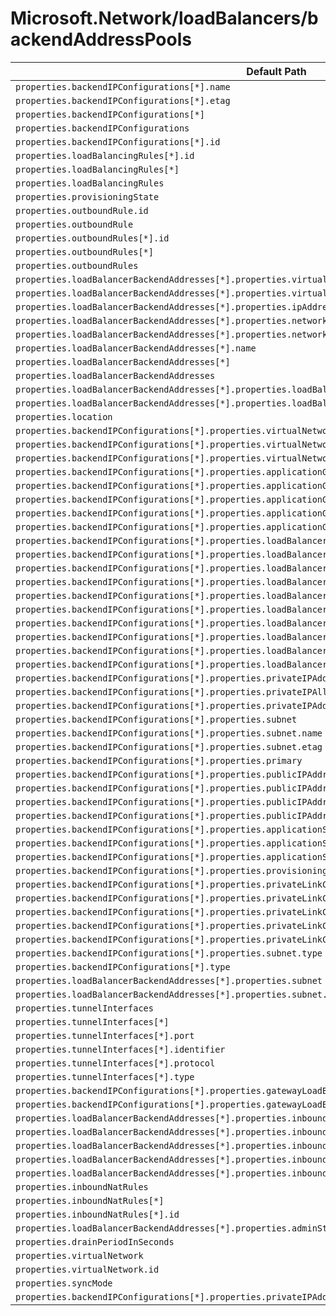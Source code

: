 # Microsoft.Network/loadBalancers/backendAddressPools

| Default Path | Alias |
|---|---|
| `properties.backendIPConfigurations[*].name` | `Microsoft.Network/loadBalancers/backendAddressPools/backendIPConfigurations[*].name` |
| `properties.backendIPConfigurations[*].etag` | `Microsoft.Network/loadBalancers/backendAddressPools/backendIPConfigurations[*].etag` |
| `properties.backendIPConfigurations[*]` | `Microsoft.Network/loadBalancers/backendAddressPools/backendIPConfigurations[*]` |
| `properties.backendIPConfigurations` | `Microsoft.Network/loadBalancers/backendAddressPools/backendIPConfigurations` |
| `properties.backendIPConfigurations[*].id` | `Microsoft.Network/loadBalancers/backendAddressPools/backendIPConfigurations[*].id` |
| `properties.loadBalancingRules[*].id` | `Microsoft.Network/loadBalancers/backendAddressPools/loadBalancingRules[*].id` |
| `properties.loadBalancingRules[*]` | `Microsoft.Network/loadBalancers/backendAddressPools/loadBalancingRules[*]` |
| `properties.loadBalancingRules` | `Microsoft.Network/loadBalancers/backendAddressPools/loadBalancingRules` |
| `properties.provisioningState` | `Microsoft.Network/loadBalancers/backendAddressPools/provisioningState` |
| `properties.outboundRule.id` | `Microsoft.Network/loadBalancers/backendAddressPools/outboundRule.id` |
| `properties.outboundRule` | `Microsoft.Network/loadBalancers/backendAddressPools/outboundRule` |
| `properties.outboundRules[*].id` | `Microsoft.Network/loadBalancers/backendAddressPools/outboundRules[*].id` |
| `properties.outboundRules[*]` | `Microsoft.Network/loadBalancers/backendAddressPools/outboundRules[*]` |
| `properties.outboundRules` | `Microsoft.Network/loadBalancers/backendAddressPools/outboundRules` |
| `properties.loadBalancerBackendAddresses[*].properties.virtualNetwork.id` | `Microsoft.Network/loadBalancers/backendAddressPools/loadBalancerBackendAddresses[*].virtualNetwork.id` |
| `properties.loadBalancerBackendAddresses[*].properties.virtualNetwork` | `Microsoft.Network/loadBalancers/backendAddressPools/loadBalancerBackendAddresses[*].virtualNetwork` |
| `properties.loadBalancerBackendAddresses[*].properties.ipAddress` | `Microsoft.Network/loadBalancers/backendAddressPools/loadBalancerBackendAddresses[*].ipAddress` |
| `properties.loadBalancerBackendAddresses[*].properties.networkInterfaceIPConfiguration.id` | `Microsoft.Network/loadBalancers/backendAddressPools/loadBalancerBackendAddresses[*].networkInterfaceIPConfiguration.id` |
| `properties.loadBalancerBackendAddresses[*].properties.networkInterfaceIPConfiguration` | `Microsoft.Network/loadBalancers/backendAddressPools/loadBalancerBackendAddresses[*].networkInterfaceIPConfiguration` |
| `properties.loadBalancerBackendAddresses[*].name` | `Microsoft.Network/loadBalancers/backendAddressPools/loadBalancerBackendAddresses[*].name` |
| `properties.loadBalancerBackendAddresses[*]` | `Microsoft.Network/loadBalancers/backendAddressPools/loadBalancerBackendAddresses[*]` |
| `properties.loadBalancerBackendAddresses` | `Microsoft.Network/loadBalancers/backendAddressPools/loadBalancerBackendAddresses` |
| `properties.loadBalancerBackendAddresses[*].properties.loadBalancerFrontendIPConfiguration` | `Microsoft.Network/loadBalancers/backendAddressPools/loadBalancerBackendAddresses[*].loadBalancerFrontendIPConfiguration` |
| `properties.loadBalancerBackendAddresses[*].properties.loadBalancerFrontendIPConfiguration.id` | `Microsoft.Network/loadBalancers/backendAddressPools/loadBalancerBackendAddresses[*].loadBalancerFrontendIPConfiguration.id` |
| `properties.location` | `Microsoft.Network/loadBalancers/backendAddressPools/location` |
| `properties.backendIPConfigurations[*].properties.virtualNetworkTaps` | `Microsoft.Network/loadBalancers/backendAddressPools/backendIPConfigurations[*].virtualNetworkTaps` |
| `properties.backendIPConfigurations[*].properties.virtualNetworkTaps[*]` | `Microsoft.Network/loadBalancers/backendAddressPools/backendIPConfigurations[*].virtualNetworkTaps[*]` |
| `properties.backendIPConfigurations[*].properties.virtualNetworkTaps[*].etag` | `Microsoft.Network/loadBalancers/backendAddressPools/backendIPConfigurations[*].virtualNetworkTaps[*].etag` |
| `properties.backendIPConfigurations[*].properties.applicationGatewayBackendAddressPools` | `Microsoft.Network/loadBalancers/backendAddressPools/backendIPConfigurations[*].applicationGatewayBackendAddressPools` |
| `properties.backendIPConfigurations[*].properties.applicationGatewayBackendAddressPools[*]` | `Microsoft.Network/loadBalancers/backendAddressPools/backendIPConfigurations[*].applicationGatewayBackendAddressPools[*]` |
| `properties.backendIPConfigurations[*].properties.applicationGatewayBackendAddressPools[*].name` | `Microsoft.Network/loadBalancers/backendAddressPools/backendIPConfigurations[*].applicationGatewayBackendAddressPools[*].name` |
| `properties.backendIPConfigurations[*].properties.applicationGatewayBackendAddressPools[*].etag` | `Microsoft.Network/loadBalancers/backendAddressPools/backendIPConfigurations[*].applicationGatewayBackendAddressPools[*].etag` |
| `properties.backendIPConfigurations[*].properties.applicationGatewayBackendAddressPools[*].type` | `Microsoft.Network/loadBalancers/backendAddressPools/backendIPConfigurations[*].applicationGatewayBackendAddressPools[*].type` |
| `properties.backendIPConfigurations[*].properties.loadBalancerBackendAddressPools` | `Microsoft.Network/loadBalancers/backendAddressPools/backendIPConfigurations[*].loadBalancerBackendAddressPools` |
| `properties.backendIPConfigurations[*].properties.loadBalancerBackendAddressPools[*]` | `Microsoft.Network/loadBalancers/backendAddressPools/backendIPConfigurations[*].loadBalancerBackendAddressPools[*]` |
| `properties.backendIPConfigurations[*].properties.loadBalancerBackendAddressPools[*].name` | `Microsoft.Network/loadBalancers/backendAddressPools/backendIPConfigurations[*].loadBalancerBackendAddressPools[*].name` |
| `properties.backendIPConfigurations[*].properties.loadBalancerBackendAddressPools[*].etag` | `Microsoft.Network/loadBalancers/backendAddressPools/backendIPConfigurations[*].loadBalancerBackendAddressPools[*].etag` |
| `properties.backendIPConfigurations[*].properties.loadBalancerBackendAddressPools[*].type` | `Microsoft.Network/loadBalancers/backendAddressPools/backendIPConfigurations[*].loadBalancerBackendAddressPools[*].type` |
| `properties.backendIPConfigurations[*].properties.loadBalancerInboundNatRules` | `Microsoft.Network/loadBalancers/backendAddressPools/backendIPConfigurations[*].loadBalancerInboundNatRules` |
| `properties.backendIPConfigurations[*].properties.loadBalancerInboundNatRules[*]` | `Microsoft.Network/loadBalancers/backendAddressPools/backendIPConfigurations[*].loadBalancerInboundNatRules[*]` |
| `properties.backendIPConfigurations[*].properties.loadBalancerInboundNatRules[*].name` | `Microsoft.Network/loadBalancers/backendAddressPools/backendIPConfigurations[*].loadBalancerInboundNatRules[*].name` |
| `properties.backendIPConfigurations[*].properties.loadBalancerInboundNatRules[*].etag` | `Microsoft.Network/loadBalancers/backendAddressPools/backendIPConfigurations[*].loadBalancerInboundNatRules[*].etag` |
| `properties.backendIPConfigurations[*].properties.loadBalancerInboundNatRules[*].type` | `Microsoft.Network/loadBalancers/backendAddressPools/backendIPConfigurations[*].loadBalancerInboundNatRules[*].type` |
| `properties.backendIPConfigurations[*].properties.privateIPAddress` | `Microsoft.Network/loadBalancers/backendAddressPools/backendIPConfigurations[*].privateIPAddress` |
| `properties.backendIPConfigurations[*].properties.privateIPAllocationMethod` | `Microsoft.Network/loadBalancers/backendAddressPools/backendIPConfigurations[*].privateIPAllocationMethod` |
| `properties.backendIPConfigurations[*].properties.privateIPAddressVersion` | `Microsoft.Network/loadBalancers/backendAddressPools/backendIPConfigurations[*].privateIPAddressVersion` |
| `properties.backendIPConfigurations[*].properties.subnet` | `Microsoft.Network/loadBalancers/backendAddressPools/backendIPConfigurations[*].subnet` |
| `properties.backendIPConfigurations[*].properties.subnet.name` | `Microsoft.Network/loadBalancers/backendAddressPools/backendIPConfigurations[*].subnet.name` |
| `properties.backendIPConfigurations[*].properties.subnet.etag` | `Microsoft.Network/loadBalancers/backendAddressPools/backendIPConfigurations[*].subnet.etag` |
| `properties.backendIPConfigurations[*].properties.primary` | `Microsoft.Network/loadBalancers/backendAddressPools/backendIPConfigurations[*].primary` |
| `properties.backendIPConfigurations[*].properties.publicIPAddress` | `Microsoft.Network/loadBalancers/backendAddressPools/backendIPConfigurations[*].publicIPAddress` |
| `properties.backendIPConfigurations[*].properties.publicIPAddress.etag` | `Microsoft.Network/loadBalancers/backendAddressPools/backendIPConfigurations[*].publicIPAddress.etag` |
| `properties.backendIPConfigurations[*].properties.publicIPAddress.zones` | `Microsoft.Network/loadBalancers/backendAddressPools/backendIPConfigurations[*].publicIPAddress.zones` |
| `properties.backendIPConfigurations[*].properties.publicIPAddress.zones[*]` | `Microsoft.Network/loadBalancers/backendAddressPools/backendIPConfigurations[*].publicIPAddress.zones[*]` |
| `properties.backendIPConfigurations[*].properties.applicationSecurityGroups` | `Microsoft.Network/loadBalancers/backendAddressPools/backendIPConfigurations[*].applicationSecurityGroups` |
| `properties.backendIPConfigurations[*].properties.applicationSecurityGroups[*]` | `Microsoft.Network/loadBalancers/backendAddressPools/backendIPConfigurations[*].applicationSecurityGroups[*]` |
| `properties.backendIPConfigurations[*].properties.applicationSecurityGroups[*].etag` | `Microsoft.Network/loadBalancers/backendAddressPools/backendIPConfigurations[*].applicationSecurityGroups[*].etag` |
| `properties.backendIPConfigurations[*].properties.provisioningState` | `Microsoft.Network/loadBalancers/backendAddressPools/backendIPConfigurations[*].provisioningState` |
| `properties.backendIPConfigurations[*].properties.privateLinkConnectionProperties` | `Microsoft.Network/loadBalancers/backendAddressPools/backendIPConfigurations[*].privateLinkConnectionProperties` |
| `properties.backendIPConfigurations[*].properties.privateLinkConnectionProperties.groupId` | `Microsoft.Network/loadBalancers/backendAddressPools/backendIPConfigurations[*].privateLinkConnectionProperties.groupId` |
| `properties.backendIPConfigurations[*].properties.privateLinkConnectionProperties.requiredMemberName` | `Microsoft.Network/loadBalancers/backendAddressPools/backendIPConfigurations[*].privateLinkConnectionProperties.requiredMemberName` |
| `properties.backendIPConfigurations[*].properties.privateLinkConnectionProperties.fqdns` | `Microsoft.Network/loadBalancers/backendAddressPools/backendIPConfigurations[*].privateLinkConnectionProperties.fqdns` |
| `properties.backendIPConfigurations[*].properties.privateLinkConnectionProperties.fqdns[*]` | `Microsoft.Network/loadBalancers/backendAddressPools/backendIPConfigurations[*].privateLinkConnectionProperties.fqdns[*]` |
| `properties.backendIPConfigurations[*].properties.subnet.type` | `Microsoft.Network/loadBalancers/backendAddressPools/backendIPConfigurations[*].subnet.type` |
| `properties.backendIPConfigurations[*].type` | `Microsoft.Network/loadBalancers/backendAddressPools/backendIPConfigurations[*].type` |
| `properties.loadBalancerBackendAddresses[*].properties.subnet` | `Microsoft.Network/loadBalancers/backendAddressPools/loadBalancerBackendAddresses[*].subnet` |
| `properties.loadBalancerBackendAddresses[*].properties.subnet.id` | `Microsoft.Network/loadBalancers/backendAddressPools/loadBalancerBackendAddresses[*].subnet.id` |
| `properties.tunnelInterfaces` | `Microsoft.Network/loadBalancers/backendAddressPools/tunnelInterfaces` |
| `properties.tunnelInterfaces[*]` | `Microsoft.Network/loadBalancers/backendAddressPools/tunnelInterfaces[*]` |
| `properties.tunnelInterfaces[*].port` | `Microsoft.Network/loadBalancers/backendAddressPools/tunnelInterfaces[*].port` |
| `properties.tunnelInterfaces[*].identifier` | `Microsoft.Network/loadBalancers/backendAddressPools/tunnelInterfaces[*].identifier` |
| `properties.tunnelInterfaces[*].protocol` | `Microsoft.Network/loadBalancers/backendAddressPools/tunnelInterfaces[*].protocol` |
| `properties.tunnelInterfaces[*].type` | `Microsoft.Network/loadBalancers/backendAddressPools/tunnelInterfaces[*].type` |
| `properties.backendIPConfigurations[*].properties.gatewayLoadBalancer` | `Microsoft.Network/loadBalancers/backendAddressPools/backendIPConfigurations[*].gatewayLoadBalancer` |
| `properties.backendIPConfigurations[*].properties.gatewayLoadBalancer.id` | `Microsoft.Network/loadBalancers/backendAddressPools/backendIPConfigurations[*].gatewayLoadBalancer.id` |
| `properties.loadBalancerBackendAddresses[*].properties.inboundNatRulesPortMapping` | `Microsoft.Network/loadBalancers/backendAddressPools/loadBalancerBackendAddresses[*].inboundNatRulesPortMapping` |
| `properties.loadBalancerBackendAddresses[*].properties.inboundNatRulesPortMapping[*]` | `Microsoft.Network/loadBalancers/backendAddressPools/loadBalancerBackendAddresses[*].inboundNatRulesPortMapping[*]` |
| `properties.loadBalancerBackendAddresses[*].properties.inboundNatRulesPortMapping[*].inboundNatRuleName` | `Microsoft.Network/loadBalancers/backendAddressPools/loadBalancerBackendAddresses[*].inboundNatRulesPortMapping[*].inboundNatRuleName` |
| `properties.loadBalancerBackendAddresses[*].properties.inboundNatRulesPortMapping[*].frontendPort` | `Microsoft.Network/loadBalancers/backendAddressPools/loadBalancerBackendAddresses[*].inboundNatRulesPortMapping[*].frontendPort` |
| `properties.loadBalancerBackendAddresses[*].properties.inboundNatRulesPortMapping[*].backendPort` | `Microsoft.Network/loadBalancers/backendAddressPools/loadBalancerBackendAddresses[*].inboundNatRulesPortMapping[*].backendPort` |
| `properties.inboundNatRules` | `Microsoft.Network/loadBalancers/backendAddressPools/inboundNatRules` |
| `properties.inboundNatRules[*]` | `Microsoft.Network/loadBalancers/backendAddressPools/inboundNatRules[*]` |
| `properties.inboundNatRules[*].id` | `Microsoft.Network/loadBalancers/backendAddressPools/inboundNatRules[*].id` |
| `properties.loadBalancerBackendAddresses[*].properties.adminState` | `Microsoft.Network/loadBalancers/backendAddressPools/loadBalancerBackendAddresses[*].adminState` |
| `properties.drainPeriodInSeconds` | `Microsoft.Network/loadBalancers/backendAddressPools/drainPeriodInSeconds` |
| `properties.virtualNetwork` | `Microsoft.Network/loadBalancers/backendAddressPools/virtualNetwork` |
| `properties.virtualNetwork.id` | `Microsoft.Network/loadBalancers/backendAddressPools/virtualNetwork.id` |
| `properties.syncMode` | `Microsoft.Network/loadBalancers/backendAddressPools/syncMode` |
| `properties.backendIPConfigurations[*].properties.privateIPAddressPrefixLength` | `Microsoft.Network/loadBalancers/backendAddressPools/backendIPConfigurations[*].privateIPAddressPrefixLength` |

